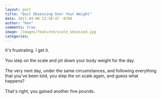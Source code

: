 ```yaml
---
layout: post
title: "Quit Obsessing Over Your Weight"
date: 2017-04-06 12:58:47 -0700
author: "Ken"
comments: true
image: /images/featured/scale_obsessed.jpg
categories:
---
```


It's frustrating. I get it.<br/>
<br/>
You step on the scale and jot down your body weight for the day.<br/>
<br/>
The very next day, under the same circumstances, and following everything that you've been told, you step the on scale again, and guess what happens?<br/>
<br/>
That's right, you gained another five pounds.

